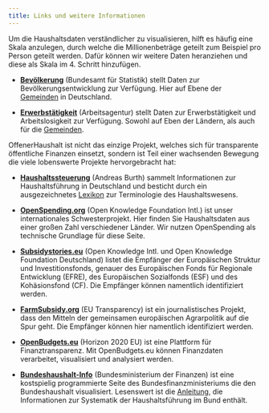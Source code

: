 ```yaml
---
title: Links und weitere Informationen 
---
```

Um die Haushaltsdaten verständlicher zu visualisieren, hilft es häufig eine Skala anzulegen, durch welche die Millionenbeträge geteilt zum Beispiel pro Person geteilt werden. Dafür können wir weitere Daten heranziehen und diese als Skala im 4. Schritt hinzufügen. 

* **[Bevölkerung](https://www.destatis.de/DE/Startseite.html)** (Bundesamt für Statistik) stellt Daten zur Bevölkerungsentwicklung zur Verfügung. Hier auf Ebene der [Gemeinden](https://www.destatis.de/DE/ZahlenFakten/LaenderRegionen/Regionales/Gemeindeverzeichnis/RegionalGliederung.html) in Deutschland. 

* **[Erwerbstätigkeit](https://statistik.arbeitsagentur.de/)** (Arbeitsagentur) stellt Daten zur Erwerbstätigkeit und Arbeitslosigkeit zur Verfügung. Sowohl auf Eben der Ländern, als auch für die [Gemeinden](https://statistik.arbeitsagentur.de/nn_32022/SiteGlobals/Forms/Rubrikensuche/Rubrikensuche_Form.html?view=processForm&resourceId=210368&input_=&pageLocale=de&topicId=910542&year_month=201612&year_month.GROUP=1&search=Suchen). 

OffenerHaushalt ist nicht das einzige Projekt, welches sich für transparente öffentliche Finanzen einsetzt, sondern ist Teil einer wachsenden Bewegung die viele lobenswerte Projekte hervorgebracht hat:

* **[Haushaltssteuerung](http://www.haushaltssteuerung.de/)** (Andreas Burth) sammelt Informationen zur Haushaltsführung in Deutschland und besticht durch ein ausgezeichnetes [Lexikon](http://www.haushaltssteuerung.de/lexikon.html) zur Terminologie des Haushaltswesens.

* **[OpenSpending.org](http://openspending.org)** (Open Knowledge Foundation Intl.) ist unser internationales Schwesterprojekt. Hier finden Sie Haushaltsdaten aus einer großen Zahl verschiedener Länder. Wir nutzen OpenSpending als technische Grundlage für diese Seite.

* **[Subsidystories.eu](http://subsidystories.eu/)** (Open Knowledge Intl. und Open Knowledge Foundation Deutschland) listet die Empfänger der Europäischen Struktur und Investitionsfonds, genauer des Europäischen Fonds für Regionale Entwicklung (EFRE), des Europäischen Sozialfonds (ESF) und des Kohäsionsfond (CF). Die Empfänger können namentlich identifiziert werden.

* **[FarmSubsidy.org](http://farmsubsidy.org)** (EU Transparency) ist ein journalistisches Projekt, dass den Mitteln der gemeinsamen europäischen Agrarpolitik auf die Spur geht. Die Empfänger können hier namentlich identifiziert werden.

* **[OpenBudgets.eu](http://openbudgets.eu/)** (Horizon 2020 EU) ist eine Plattform für Finanztransparenz. Mit OpenBudgets.eu können Finanzdaten verarbeitet, visualisiert und analysiert werden. 

* **[Bundeshaushalt-Info](http://bundeshaushalt-info.de)** (Bundesministerium der Finanzen) ist eine kostspielig programmierte Seite des Bundesfinanzministeriums die den Bundeshaushalt visualisiert. Lesenswert ist die [Anleitung](https://www.bundeshaushalt-info.de/service/anleitung.html), die Informationen zur Systematik der Haushaltsführung im Bund enthält.
